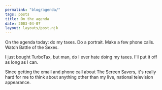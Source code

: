```yaml
---
permalink: "blog/agenda/"
tags: posts
title: On the agenda
date: 2003-04-07
layout: layouts/post.njk
---
```


On the agenda today: do my taxes. Do a portrait. Make a few phone calls. Watch Battle of the Sexes. 

I just bought TurboTax, but man, do I ever hate doing my taxes. I'll put it off as long as I can.

Since getting the email and phone call about The Screen Savers, it's really hard for me to think about anything other than my live, national television appearance.